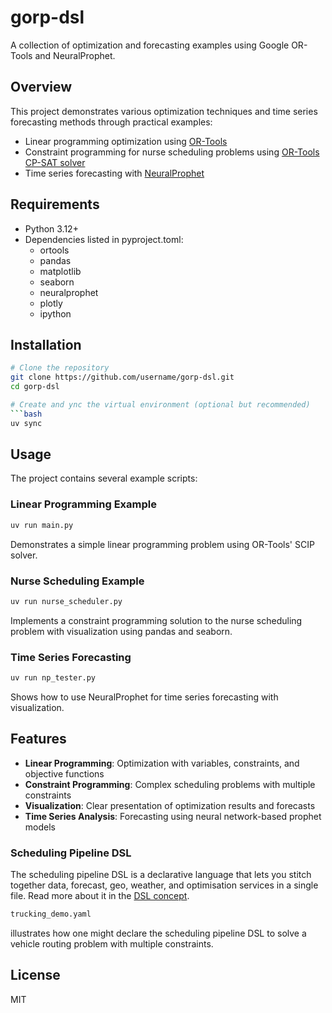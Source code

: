 # gorp-dsl

A collection of optimization and forecasting examples using Google OR-Tools and NeuralProphet.

## Overview

This project demonstrates various optimization techniques and time series forecasting methods through practical examples:

- Linear programming optimization using [OR-Tools](https://github.com/google/or-tools)
- Constraint programming for nurse scheduling problems using [OR-Tools CP-SAT solver](https://developers.google.com/optimization/cp/cp_solver)
- Time series forecasting with [NeuralProphet](https://neuralprophet.com/)

## Requirements

- Python 3.12+
- Dependencies listed in pyproject.toml:
  - ortools
  - pandas
  - matplotlib
  - seaborn
  - neuralprophet
  - plotly
  - ipython

## Installation

```bash
# Clone the repository
git clone https://github.com/username/gorp-dsl.git
cd gorp-dsl

# Create and ync the virtual environment (optional but recommended)
```bash
uv sync
```

## Usage

The project contains several example scripts:

### Linear Programming Example

```bash
uv run main.py
```
Demonstrates a simple linear programming problem using OR-Tools' SCIP solver.

### Nurse Scheduling Example

```bash
uv run nurse_scheduler.py
```
Implements a constraint programming solution to the nurse scheduling problem with visualization using pandas and seaborn.

### Time Series Forecasting

```bash
uv run np_tester.py
```
Shows how to use NeuralProphet for time series forecasting with visualization.

## Features

- **Linear Programming**: Optimization with variables, constraints, and objective functions
- **Constraint Programming**: Complex scheduling problems with multiple constraints
- **Visualization**: Clear presentation of optimization results and forecasts
- **Time Series Analysis**: Forecasting using neural network-based prophet models

### Scheduling Pipeline DSL

The scheduling pipeline DSL is a declarative language that lets you stitch together data, forecast, geo, weather, and optimisation services in a single file. Read more about it in the [DSL concept](dsl_concept.md).

```bash
trucking_demo.yaml
```

illustrates how one might declare the scheduling pipeline DSL to solve a vehicle routing problem with multiple constraints.

## License

MIT